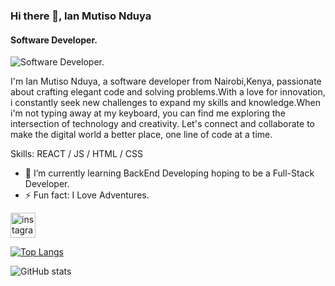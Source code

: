 ### Hi there 👋, Ian Mutiso Nduya
#### Software Developer.
![Software Developer.](https://media.licdn.com/dms/image/D4D16AQGcVtVMe5Ag6w/profile-displaybackgroundimage-shrink_350_1400/0/1677090863893?e=1698883200&v=beta&t=_qEwGnQM20J7Tp8kMrbJ2txXDCjIQbgWdeRtItUIhds)

I'm Ian Mutiso Nduya, a software developer from Nairobi,Kenya, passionate about crafting elegant code and solving problems.With a love for innovation, i constantly seek new challenges to expand my skills and knowledge.When i'm not typing away at my keyboard, you can find me exploring the intersection of technology and creativity. Let's connect and collaborate to make the digital world a better place, one line of code at a time.

Skills: REACT / JS / HTML / CSS

- 🌱 I’m currently learning BackEnd Developing hoping to be a Full-Stack Developer. 
- ⚡ Fun fact: I Love Adventures. 


[<img src='https://cdn.jsdelivr.net/npm/simple-icons@3.0.1/icons/instagram.svg' alt='instagram' height='40'>](https://www.instagram.com/iangrim_/)

[![Top Langs](https://github-readme-stats.vercel.app/api/top-langs/?username=IanMutisoNduya)](https://github.com/anuraghazra/github-readme-stats)

![GitHub stats](https://github-readme-stats.vercel.app/api?username=IanMutisoNduya&show_icons=true&count_private=true)  

